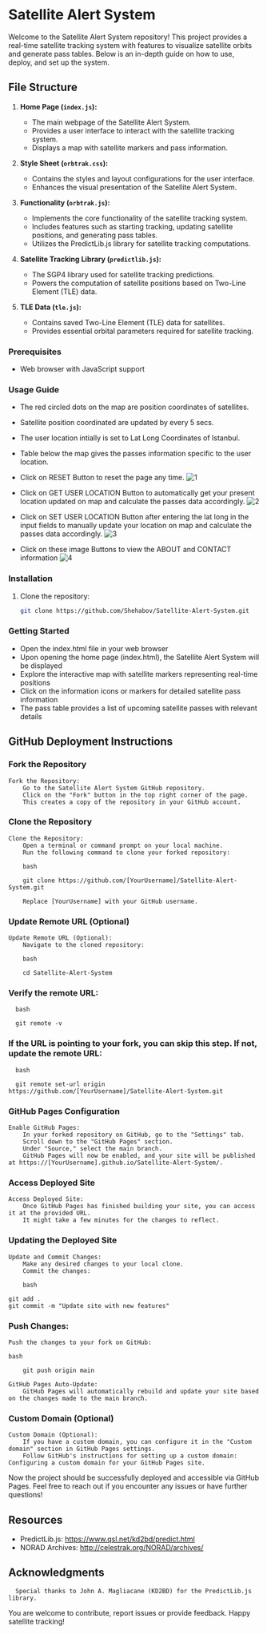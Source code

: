 # Satellite Alert System

Welcome to the Satellite Alert System repository! This project provides a real-time satellite tracking system with features to visualize satellite orbits and generate pass tables. Below is an in-depth guide on how to use, deploy, and set up the system.

## File Structure

1. **Home Page (`index.js`):**
   - The main webpage of the Satellite Alert System.
   - Provides a user interface to interact with the satellite tracking system.
   - Displays a map with satellite markers and pass information.

2. **Style Sheet (`orbtrak.css`):**
   - Contains the styles and layout configurations for the user interface.
   - Enhances the visual presentation of the Satellite Alert System.

3. **Functionality (`orbtrak.js`):**
   - Implements the core functionality of the satellite tracking system.
   - Includes features such as starting tracking, updating satellite positions, and generating pass tables.
   - Utilizes the PredictLib.js library for satellite tracking computations.

4. **Satellite Tracking Library (`predictlib.js`):**
   - The SGP4 library used for satellite tracking predictions.
   - Powers the computation of satellite positions based on Two-Line Element (TLE) data.

5. **TLE Data (`tle.js`):**
   - Contains saved Two-Line Element (TLE) data for satellites.
   - Provides essential orbital parameters required for satellite tracking.


### Prerequisites

- Web browser with JavaScript support

### Usage Guide

- The red circled dots on the map are position coordinates of satellites.
- Satellite position coordinated are updated by every 5 secs.
- The user location intially is set to Lat Long Coordinates of Istanbul.
- Table below the map gives the passes information specific to the user location.
- Click on RESET Button to reset the page any time.
   ![1](./orbimages/guide/1.png)

- Click on GET USER LOCATION Button to automatically get your present location updated on map and calculate the passes data accordingly.
   ![2](./orbimages/guide/2.png)

- Click on SET USER LOCATION Button after entering the lat long in the input fields to manually update your location on map and calculate the passes data accordingly.
   ![3](./orbimages/guide/3.png)

- Click on these image Buttons to view the ABOUT and CONTACT information
   ![4](./orbimages/guide/4.png)
  
### Installation

1. Clone the repository:
   ```bash
   git clone https://github.com/Shehabov/Satellite-Alert-System.git

### Getting Started

- Open the index.html file in your web browser
- Upon opening the home page (index.html), the Satellite Alert System will be displayed
- Explore the interactive map with satellite markers representing real-time positions
- Click on the information icons or markers for detailed satellite pass information
- The pass table provides a list of upcoming satellite passes with relevant details

## GitHub Deployment Instructions

### Fork the Repository

    Fork the Repository:
        Go to the Satellite Alert System GitHub repository.
        Click on the "Fork" button in the top right corner of the page.
        This creates a copy of the repository in your GitHub account.

### Clone the Repository

    Clone the Repository:
        Open a terminal or command prompt on your local machine.
        Run the following command to clone your forked repository:

        bash

        git clone https://github.com/[YourUsername]/Satellite-Alert-System.git

        Replace [YourUsername] with your GitHub username.

### Update Remote URL (Optional)

    Update Remote URL (Optional):
        Navigate to the cloned repository:

        bash

        cd Satellite-Alert-System

### Verify the remote URL:

      bash

      git remote -v

### If the URL is pointing to your fork, you can skip this step. If not, update the remote URL:

      bash

      git remote set-url origin https://github.com/[YourUsername]/Satellite-Alert-System.git

### GitHub Pages Configuration

    Enable GitHub Pages:
        In your forked repository on GitHub, go to the "Settings" tab.
        Scroll down to the "GitHub Pages" section.
        Under "Source," select the main branch.
        GitHub Pages will now be enabled, and your site will be published at https://[YourUsername].github.io/Satellite-Alert-System/.

### Access Deployed Site

    Access Deployed Site:
        Once GitHub Pages has finished building your site, you can access it at the provided URL.
        It might take a few minutes for the changes to reflect.

### Updating the Deployed Site

    Update and Commit Changes:
        Make any desired changes to your local clone.
        Commit the changes:

        bash

    git add .
    git commit -m "Update site with new features"

### Push Changes:

    Push the changes to your fork on GitHub:

    bash

        git push origin main

    GitHub Pages Auto-Update:
        GitHub Pages will automatically rebuild and update your site based on the changes made to the main branch.

### Custom Domain (Optional)

    Custom Domain (Optional):
        If you have a custom domain, you can configure it in the "Custom domain" section in GitHub Pages settings.
        Follow GitHub's instructions for setting up a custom domain: Configuring a custom domain for your GitHub Pages site.

Now the project should be successfully deployed and accessible via GitHub Pages. Feel free to reach out if you encounter any issues or have further questions!

## Resources

 - PredictLib.js: https://www.qsl.net/kd2bd/predict.html
 - NORAD Archives: http://celestrak.org/NORAD/archives/

## Acknowledgments
      Special thanks to John A. Magliacane (KD2BD) for the PredictLib.js library.

You are welcome to contribute, report issues or provide feedback. Happy satellite tracking!
